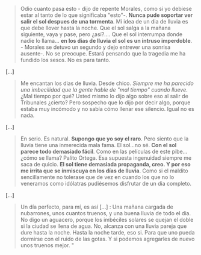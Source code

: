 > Odio cuanto pasa esto - dijo de repente Morales, como si yo debiese estar al tanto de lo que significaba "esto"-. **Nunca pude soportar ver salir el sol despues de una tormenta**. Mi idea de un dia de lluvia es que debe llover hasta la noche. Que el sol salga a la mañana siguiente, vaya y pase, pero ¿así?.... Que el sol interrumpa donde nadie lo llama... **en los dias de lluvia el sol es un intruso imperdoble**. - Morales se detuvo un segundo y dejo entrever una sonrisa ausente-. No se preocupe. Estará pensando que la tragedia me ha fundido los sesos. No es para tanto.

[...]

> Me encantan los dias de lluvia. Desde chico. *Siempre me ha parecido una imbecilidad que la gente hable de "mal tiempo" cuando llueve*. ¿Mal tiempo por qué? Usted mismo lo dijo algo sobre eso al salir de Tribunales ¿cierto? Pero sospecho que lo dijo por decir algo, porque estaba muy incómodo y no sabía cómo llenar ese silencio. Igual no es nada.

[...]

> En serio. Es natural. **Supongo que yo soy el raro**. Pero siento que la lluvia tiene una inmerecida mala fama. El sol...no sé. **Con el sol parece todo demasiado fácil**. Como en las películas de este pibe... ¿cómo se llama? Palito Ortega. Esa supuesta ingenuidad siempre me saca de quicio. **El sol tiene demasiada propaganda, creo. Y por eso me irrita que se inmiscuya en los días de lluvia**. Como si el maldito sencillamente no tolerase que de vez en cuando los que no lo veneramos como idólatras pudiésemos disfrutar de un dia completo.

[...]

> Un día perfecto, para mí, es así [...] : Una mañana cargada de nubarrones, unos cuantos truenos, y una buena lluvia de todo el dia. No digo un aguacero, porque los imbéciles solares se quejan el doble si la ciudad se llena de agua. No, alcanza con una lluvia pareja que dure hasta la noche. Hasta la noche tarde, eso si. Para que uno pueda dormirse con el ruido de las gotas. Y si podemos agregarles de nuevo unos truenos mejor. "